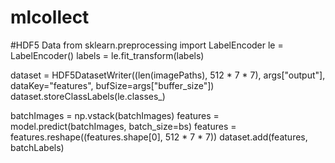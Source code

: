 # mlcollect

#HDF5 Data
from sklearn.preprocessing import LabelEncoder
le = LabelEncoder()
labels = le.fit_transform(labels)

dataset = HDF5DatasetWriter((len(imagePaths), 512 * 7 * 7), args["output"], dataKey="features", bufSize=args["buffer_size"])
dataset.storeClassLabels(le.classes_)

batchImages = np.vstack(batchImages)
features = model.predict(batchImages, batch_size=bs)
features = features.reshape((features.shape[0], 512 * 7 * 7))
dataset.add(features, batchLabels)
